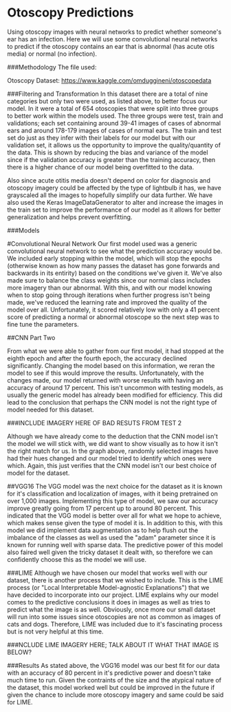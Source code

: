 # Otoscopy Predictions

Using otoscopy images with neural networks to predict whether someone's ear has an infection. Here we will use some convolutional neural networks to predict if the otoscopy contains an ear that is abnormal (has acute otis media) or normal (no infection).


###Methodology
The file used:

Otoscopy Dataset: https://www.kaggle.com/omduggineni/otoscopedata

###Filtering and Transformation
In this dataset there are a total of nine categories but only two were used, as listed above, to better focus our model. In it were a total of 654 otoscopies that were split into three groups to better work within the models used. The three groups were test, train and validations; each set containing around 39-41 images of cases of abnormal ears and around 178-179 images of cases of normal ears. The train and test set do just as they infer with their labels for our model but with our validation set, it allows us the opportunity to improve the quality/quantity of the data. This is shown by reducing the bias and variance of the model since if the validation accuracy is greater than the training accuracy, then there is a higher chance of our model being overfitted to the data.

Also since acute otitis media doesn't depend on color for diagnosis and otoscopy imagery could be affected by the type of lightbulb it has, we have grayscaled all the images to hopefully simplify our data further. We have also used the Keras ImageDataGenerator to alter and increase the images in the train set to improve the performance of our model as it allows for better generalization and helps prevent overfitting.

###Models

#Convolutional Neural Network
Our first model used was a generic convolutional neural network to see what the prediction accuracy would be. We included early stopping within the model, which will stop the epochs (otherwise known as how many passes the dataset has gone forwards and backwards in its entirity) based on the conditions we've given it. We've also made sure to balance the class weights since our normal class includes more imagery than our abnormal. With this, and with our model knowing when to stop going through iterations when further progress isn't being made, we've reduced the learning rate and improved the quality of the model over all. Unfortunately, it scored relatively low with only a 41 percent score of predicting a normal or abnormal otoscope so the next step was to fine tune the parameters. 


##CNN Part Two

From what we were able to gather from our first model, it had stopped at the eighth epoch and after the fourth epoch, the accuracy declined significantly. Changing the model based on this information, we reran the model to see if this would improve the results. Unfortunately, with the changes made, our model returned with worse results with having an accuracy of around 17 percent. This isn't uncommon with testing models, as usually the generic model has already been modified for efficiency. This did lead to the conclusion that perhaps the CNN model is not the right type of model needed for this dataset.



###INCLUDE IMAGERY HERE OF BAD RESUTS FROM TEST 2



Although we have already come to the deduction that the CNN model isn't the model we will stick with, we did want to show visually as to how it isn't the right match for us. In the graph above, randomly selected images have had their hues changed and our model tried to identify which ones were which. Again, this just verifies that the CNN model isn't our best choice of model for the dataset.


##VGG16
The VGG model was the next choice for the dataset as it is known for it's classification and localization of images, with it being pretrained on over 1,000 images. Implementing this type of model, we saw our accuracy improve greatly going from 17 percent up to around 80 percent. This indicated that the VGG model is better over all for what we hope to achieve, which makes sense given the type of model it is. In addition to this, with this model we did implement data augmentation as to help flush out the imbalance of the classes as well as used the "adam" parameter since it is known for running well with sparse data. The predictive power of this model also faired well given the tricky dataset it dealt with, so therefore we can confidently choose this as the model we will use.


###LIME
Although we have chosen our model that works well with our dataset, there is another process that we wished to include. This is the LIME process (or "Local Interpretable Model-agnostic Explanations") that we have decided to incorporate into our project. LIME explains why our model comes to the predictive conclusions it does in images as well as tries to predict what the image is as well. Obviously, once more our small dataset will run into some issues since otoscopies are not as common as images of cats and dogs. Therefore, LIME was included due to it's fascinating process but is not very helpful at this time.  

###NCLUDE LIME IMAGERY HERE; TALK ABOUT IT WHAT THAT IMAGE IS BELOW?


###Results
As stated above, the VGG16 model was our best fit for our data with an accuracy of 80 percent in it's predictive power and doesn't take much time to run. Given the contraints of the size and the atypical nature of the dataset, this model worked well but could be improved in the future if given the chance to include more otoscopy imagery and same could be said for LIME.  

